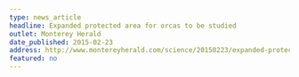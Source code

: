 ```yaml
---
type: news_article
headline: Expanded protected area for orcas to be studied
outlet: Monterey Herald
date_published: 2015-02-23
address: http://www.montereyherald.com/science/20150223/expanded-protected-area-for-orcas-to-be-studied
featured: no
---
```

